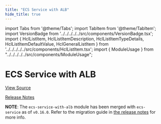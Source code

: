 ```yaml
---
title: "ECS Service with ALB"
hide_title: true
---
```


import Tabs from '@theme/Tabs';
import TabItem from '@theme/TabItem';
import VersionBadge from '../../../../../src/components/VersionBadge.tsx';
import { HclListItem, HclListItemDescription, HclListItemTypeDetails, HclListItemDefaultValue, HclGeneralListItem } from '../../../../../src/components/HclListItem.tsx';
import { ModuleUsage } from "../../../../../src/components/ModuleUsage";

<VersionBadge repoTitle="Amazon ECS" version="0.38.8" lastModifiedVersion="0.24.1"/>

# ECS Service with ALB

<a href="https://github.com/gruntwork-io/terraform-aws-ecs/tree/v0.38.8/modules/ecs-service-with-alb" className="link-button" title="View the source code for this module in GitHub.">View Source</a>

<a href="https://github.com/gruntwork-io/terraform-aws-ecs/releases/tag/v0.24.1" className="link-button" title="Release notes for only versions which impacted this module.">Release Notes</a>

**NOTE**: The `ecs-service-with-alb` module has been merged with `ecs-service` as of `v0.16.0`. Refer to the migration
guide in [the release notes](https://github.com/gruntwork-io/terraform-aws-ecs/releases/tag/v0.16.0) for more info.

<!-- ##DOCS-SOURCER-START
{
  "originalSources": [
    "https://github.com/gruntwork-io/terraform-aws-ecs/tree/v0.38.8/modules/ecs-service-with-alb/readme.md",
    "https://github.com/gruntwork-io/terraform-aws-ecs/tree/v0.38.8/modules/ecs-service-with-alb/variables.tf",
    "https://github.com/gruntwork-io/terraform-aws-ecs/tree/v0.38.8/modules/ecs-service-with-alb/outputs.tf"
  ],
  "sourcePlugin": "module-catalog-api",
  "hash": "1934948b8a6f2a670571728b5b5b3308"
}
##DOCS-SOURCER-END -->
